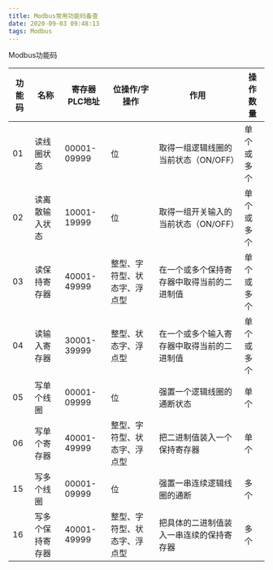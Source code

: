 ```yaml
---
title: Modbus常用功能码备查
date: 2020-09-03 09:48:13
tags: Modbus
---
```


Modbus功能码

| 功能码 | 名称           | 寄存器PLC地址   | 位操作/字操作 | 作用                                       | 操作数量                                 |
| ------ | -------------- | ------------------------------------------ | ------------------------------------------ | ------------------------------------------ | ------------------------------------------ |
| 01     | 读线圈状态   | 00001-09999 | 位 | 取得一组逻辑线圈的当前状态（ON/OFF）       | 单个或多个  |
| 02     | 读离散输入状态 | 10001-19999 | 位 | 取得一组开关输入的当前状态（ON/OFF）       | 单个或多个  |
| 03     | 读保持寄存器 | 40001-49999 | 整型、字符型、状态字、浮点型 | 在一个或多个保持寄存器中取得当前的二进制值 | 单个或多个 |
| 04     | 读输入寄存器 | 30001-39999 | 整型、状态字、浮点型 | 在一个或多个输入寄存器中取得当前的二进制值 | 单个或多个 |
| 05     | 写单个线圈 | 00001-09999 | 位 | 强置一个逻辑线圈的通断状态                 | 单个               |
| 06     | 写单个寄存器 | 40001-49999 | 整型、字符型、状态字、浮点型 | 把二进制值装入一个保持寄存器               | 单个             |
| 15     | 写多个线圈  | 00001-09999 | 位 | 强置一串连续逻辑线圈的通断                 | 多个               |
| 16     | 写多个保持寄存器 | 40001-49999 | 整型、字符型、状态字、浮点型 | 把具体的二进制值装入一串连续的保持寄存器   | 多个 |
